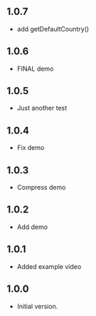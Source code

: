 ## 1.0.7
- add getDefaultCountry()

## 1.0.6
- FINAL demo

## 1.0.5
- Just another test

## 1.0.4
- Fix demo

## 1.0.3
- Compress demo

## 1.0.2
- Add demo

## 1.0.1
- Added example video

## 1.0.0
- Initial version.
